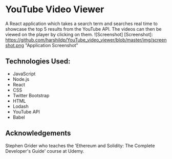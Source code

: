 # YouTube Video Viewer
A React application which takes a search term and searches real time to showcase the top 5 results from the YouTube API. The videos can then be viewed on the player by clicking on them.
![Screenshot]
[Screenshot]: https://github.com/harshildp/YouTube_video_viewer/blob/master/img/screenshot.png "Application Screenshot"

## Technologies Used:
* JavaScript
* Node.js
* React
* CSS
* Twitter Bootstrap
* HTML
* Lodash
* YouTube API
* Babel

## Acknowledgements
Stephen Grider who teaches the 'Ethereum and Solidity: The Complete Developer's Guide' course at Udemy. 

